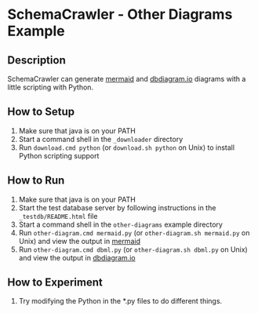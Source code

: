 # SchemaCrawler - Other Diagrams Example

## Description
SchemaCrawler can generate [mermaid](https://mermaid-js.github.io/mermaid/#/entityRelationshipDiagram) 
and [dbdiagram.io](https://dbdiagram.io/home) diagrams with a little scripting with Python.

## How to Setup
1. Make sure that java is on your PATH
2. Start a command shell in the `_downloader` directory 
3. Run `download.cmd python` (or `download.sh python` on Unix) to
   install Python scripting support

## How to Run
1. Make sure that java is on your PATH
2. Start the test database server by following instructions in the `_testdb/README.html` file
3. Start a command shell in the `other-diagrams` example directory
4. Run `other-diagram.cmd mermaid.py` (or `other-diagram.sh mermaid.py` on Unix) and view the output in [mermaid](https://mermaid-js.github.io/mermaid-live-editor)
5. Run `other-diagram.cmd dbml.py` (or `other-diagram.sh dbml.py` on Unix) and view the output in [dbdiagram.io](https://dbdiagram.io/d)

## How to Experiment
1. Try modifying the Python in the *.py files to do different things. 
